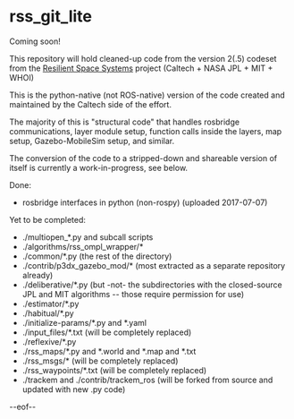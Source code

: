 # rss_git_lite
Coming soon!

This repository will hold cleaned-up code from the version 2(.5) codeset from the [Resilient Space Systems](http://kiss.caltech.edu/techdev/systems/systems.html) project (Caltech + NASA JPL + MIT + WHOI)

This is the python-native (not ROS-native) version of the code created and maintained by the Caltech side of the effort.

The majority of this is "structural code" that handles rosbridge communications, layer module setup, function calls inside the layers, map setup, Gazebo-MobileSim setup, and similar.

The conversion of the code to a stripped-down and shareable version of itself is currently a work-in-progress, see below.

Done:
* rosbridge interfaces in python (non-rospy) (uploaded 2017-07-07)

Yet to be completed:
* ./multiopen_*.py and subcall scripts
* ./algorithms/rss_ompl_wrapper/*
* ./common/*.py (the rest of the directory)
* ./contrib/p3dx_gazebo_mod/* (most extracted as a separate repository already)
* ./deliberative/*.py (but -not- the subdirectories with the closed-source JPL and MIT algorithms -- those require permission for use)
* ./estimator/*.py
* ./habitual/*.py
* ./initialize-params/*.py and *.yaml
* ./input_files/*.txt (will be completely replaced)
* ./reflexive/*.py
* ./rss_maps/*.py and *.world and *.map and *.txt
* ./rss_msgs/* (will be completely replaced)
* ./rss_waypoints/*.txt (will be completely replaced)
* ./trackem and ./contrib/trackem_ros (will be forked from source and updated with new .py code)

--eof--
